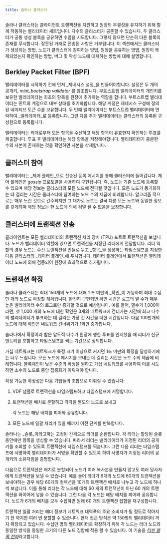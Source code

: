 ```yaml
---
title: 솔라나 클러스터
---
```


솔라나 클러스터는 클라이언트 트랜잭션을 지원하고 원장의 무결성을 유지하기 위해 함께 작동하는 밸리데이터 세트입니다. 다수의 클러스터가 공존할 수 있습니다. 두 클러스터가 공통 생성 블록을 공유하면 수렴을 시도합니다. 그렇지 않으면 단순히 다른 블록의 존재를 무시합니다. 잘못된 거래로 전송된 사항은 거부됩니다. 이 섹션에서는 클러스터가 생성되는 방법, 노드가 클러스터에 참여하는 방법, 원장을 공유하는 방법, 원장이 복제되었는지 확인하는 방법, 버그 및 악성 노드에 대처하는 방법에 대해 설명합니다.

## Berkley Packet Filter (BPF)

밸리데이터를 시작하기 전에 먼저 _제네시스 설정_을 만들어야합니다. 설정은 두 개의 공개키, _mint_bootstrap validator_ 를 참조합니다. 부트스트랩 밸리데이터의 개인키를 보유한 밸리데이터는 최초의 항목을 원장에 추가하는 역할을 합니다. 부트스트랩 밸리데이터는 민트의 계정으로 내부 상태를 초기화합니다. 해당 계정은 제네시스 구성에 정의된 네이티브 토큰 수를 보유합니다. 두 번째 밸리데이터는 부트스트랩 밸리데이터에 연락하여 _밸리데이터_로 등록합니다. 그런 다음 추가 밸리데이터는 클러스터의 등록된 구성원으로 등록됩니다.</p>

밸리데이터는 리더로부터 모든 항목을 수신하고 해당 항목이 유효한지 확인하는 투표를 제출합니다. 투표 후 밸리데이터는 해당 항목을 저장해야합니다. 밸리데이터가 충분한 수의 사본이 존재하는 것을 확인하면 사본을 삭제합니다.

## 클러스터 참여

밸리데이터는 _제어 플레인_으로 전송된 등록 메시지를 통해 클러스터에 들어갑니다. 제어 플레인은 _gossip_ 프로토콜을 사용하여 구현됩니다. 즉, 노드는 기존 노드에 등록할 수 있으며 해당 정보는 클러스터의 모든 노드에 전파될 것입니다. 모든 노드가 동기화하는 데 걸리는 시간은 클러스터에 참여하는 노드 수의 제곱에 비례합니다. 알고리즘 적으로는 매우 느린 것으로 간주되지만 그 대가로 노드는 결국 다른 모든 노드와 동일한 정보를 갖게되며 해당 정보는 한 노드에 의해 검열 될 수 없음을 보장합니다.

## 클러스터에 트랜잭션 전송

클라이언트는 모든 밸리데이터의 트랜잭션 처리 장치 \(TPU\) 포트로 트랜잭션을 보냅니다. 노드가 밸리데이터 역할에 있으면 트랜잭션을 지정된 리더에게 전달합니다. 리더 역할의 경우 노드는 수신 트랜잭션을 번들로 묶고 _항목_을 생성하는 타임스탬프를 지정한 다음 클러스터의 _데이터 플레인_에 푸시합니다. 데이터 플레인에서 트랜잭션은 밸리데이터 노드에 의해 검증되어 원장에 효과적으로 추가됩니다.

## 트랜잭션 확정

솔라나 클러스터는 최대 150개의 노드에 대해 1 초 미만의 _확인_이 가능하며 최대 수십만 개의 노드로 확장할 계획입니다. 완전히 구현되면 확인 시간은 로그의 밑 수가 매우 높은 밸리데이터 수의 로그로만 증가할 것으로 예상됩니다. 예를 들어, 밑수가 1,000이라면, 첫 1,000 개의 노드에 대한 확인은 3개의 네트워크에 건너가는 시간에 최고 다수의 밸리데이터가 투표하는 데 걸리는 가장 긴 시간을 더한 시간입니다. 다음 100만개의 노드에 대해 확인은 네트워크 건너뛰기가 1회만 증가합니다.

솔라나에서 확정이라 함은 압도적 다수가 원장에 행한 투표를 인지했을 때 리더가 신규 엔트리를 포함하고 타임스탬프를 찍는 기간으로 정의합니다.

가십 네트워크는 네트워크가 특정 크기 이상으로 커지면 1초 미만의 확정을 달성하기에는 너무 느립니다. 모든 노드에 메시지를 보내는 데 걸리는 시간은 노드 수의 제곱에 비례합니다. 블록체인이 낮은 수준의 확정을 원하고 가십 네트워크를 사용하여 이를 시도하면 소수의 노드로 중앙 집중화가 이뤄져야 합니다.

확장 가능한 확정성은 다음 기법들의 조합으로 이뤄질 수 있습니다:

1. VDF 샘플로 트랜잭션을 타임스탬프하고 타임스탬프에 서명합니다.
2. 트랜잭션을 배치로 분할하고 각각을 별도의 노드로 보내고

   각 노드는 해당 배치를 피어와 공유합니다.

3. 모든 노드에 일괄 처리가 있을 때까지 이전 단계를 반복합니다.

솔라나는 _슬롯_이라고하는 고정된 간격으로 리더를 순환합니다. 각 리더는 할당된 슬롯 동안에만 항목을 생성할 수 있습니다. 따라서 리더는 밸리데이터가 지정된 리더의 공개키를 조회할 수 있도록 트랜잭션에 타임스탬프를 찍습니다. 그런 다음 리더는 타임스탬프에 서명하여 밸리데이터가 서명을 확인할 수 있도록 하여 서명자가 지정된 리더의 공개키의 소유자임을 증명합니다.

다음으로 트랜잭션은 배치로 분할되어 노드가 여러 복사본을 만들지 않고도 여러 당사자에게 트랜잭션을 보낼 수 있습니다. 예를 들어 리더가 6개의 노드에 60개의 트랜잭션을 보내야하는 경우 해당 60개의 컬렉션을 10개의 트랜잭션 배치로 나누고 각 노드에 하나씩 보냅니다. 이를 통해 리더는 각 노드에 대해 60 개의 트랜잭션이 아닌 60 개의 트랜잭션을 와이어에 넣을 수 있습니다. 그런 다음 각 노드는 해당 배치를 피어와 공유합니다. 노드가 6개의 배치를 모두 수집하면 원래 60 개의 트랜잭션 집합을 재구성합니다.

트랜잭션 일괄 처리는 헤더 정보가 네트워크 대역폭의 주요 소비자가 될 정도로 작아지기 전 까지만 여러 번 분할할 수 있습니다. 현재 접근 방식은 약 150명의 밸리데이터 까지 확장되고 있습니다. 수십만 명의 밸리데이터로 확장하기 위해 각 노드는 리더 노드와 동일한 방식을 동일한 크기의 다른 노드 집합에 적용 할 수 있습니다. 이 기술을 [_터빈 블록 전파_](turbine-block-propagation.md)라고합니다.
